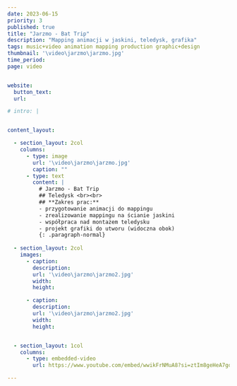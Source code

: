 ```yaml
---
date: 2023-06-15
priority: 3
published: true
title: "Jarzmo - Bat Trip"
description: "Mapping animacji w jaskini, teledysk, grafika"
tags: music+video animation mapping production graphic+design
thumbnail: '\video\jarzmo\jarzmo.jpg'
time_period:
page: video


website:
  button_text: 
  url: 

# intro: |


content_layout:

  - section_layout: 2col
    columns:
      - type: image
        url: '\video\jarzmo\jarzmo.jpg'
        caption: ""
      - type: text
        content: |
          # Jarzmo - Bat Trip 
          ## Teledysk <br><br>
          ## **Zakres prac:**
          - przygotowanie animacji do mappingu
          - zrealizowanie mappingu na ścianie jaskini
          - współpraca nad montażem teledysku
          - projekt grafiki do utworu (widoczna obok)
          {: .paragraph-normal}
        
  - section_layout: 2col
    images:
      - caption: 
        description:
        url: '\video\jarzmo\jarzmo2.jpg'
        width:
        height:

      - caption: 
        description: 
        url: '\video\jarzmo\jarzmo2.jpg'
        width:
        height:   


  - section_layout: 1col
    columns:
      - type: embedded-video
        url: https://www.youtube.com/embed/wwikFrNMuA8?si=ztIm8geHeA7gqiFW

---
```


